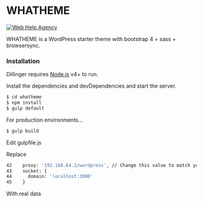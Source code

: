 # WHATHEME

[![Web Help Agency](https://webhelpagency.com/imagens/WHA_logo.svg)](https://webhelpagency.com/)

WHATHEME is a WordPress starter theme with bootstrap 4 + sass + browsersync.

### Installation

Dillinger requires [Node.js](https://nodejs.org/) v4+ to run.

Install the dependencies and devDependencies and start the server.

```sh
$ cd whatheme
$ npm install
$ gulp default
```

For production environments...

```sh
$ gulp build
```

Edit gulpfile.js

Replace 

```sh
42    proxy: '192.168.64.2/wordpress', // Change this value to match your local URL.
43    socket: {
44      domain: 'localhost:3000'
45    }
```
With real data
